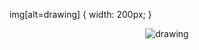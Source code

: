 img[alt=drawing] { width: 200px; }

<div style="text-align: center;">

![drawing](https://assets.pcinvasion.com/wp-content/uploads/2022/06/Cyberpunk-Edgerunner-screenshot.jpg)
  
 </div>

